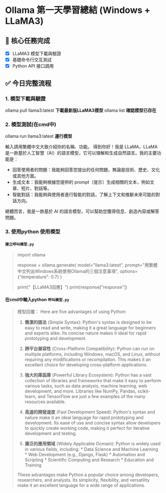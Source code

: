 # Ollama 第一天學習總結 (Windows + LLaMA3)

## 📌 核心任務完成
- [x] LLaMA3 模型下載與驗證
- [x] 基礎命令行交互測試
- [x] Python API 接口調用

## ✅ 今日完整流程

### 1. 模型下載與驗證
ollama pull llama3:latest  **下載最新版LLaMA3模型**
ollama list  **確認模型已存在**

### 2. 模型測試(在cmd中)
ollama run llama3:latest **運行模型**

輸入請用繁體中文大致介紹你的名稱、功能。
得到你好！我是 LLaMA，LLaMA 是一款基於人工智慧（AI）的語言模型，它可以理解和生成自然語言。我的主要功能是：

* 回答使用者的問題：我能夠回答您提出的任何問題，無論是技術、歷史、文化或其他方面。
* 生成文本：我能夠根據您提供的 prompt（提示）生成相關的文本，例如文章、短片、對話等。
* 智能對話：我能夠與使用者進行智能的對話，了解上下文和推斷未來可能的對話方向。

總體而言，我是一款基於 AI 的語言模型，可以幫助您獲得信息、創造內容或解答問題。


### 3. 使用python 使用模型
#### `建立呼叫模型.py`
> import ollama
> 
> response = ollama.generate(
>     model="llama3:latest",
>     prompt="用繁體中文列出Windows系統使用Ollama的三個注意事項",
>     options={"temperature": 0.7}
> )
> 
> print("【LLaMA3回應】")
> print(response["response"])

#### 在cmd中輸入python `呼叫模型.py`
> 模型回覆：
> Here are five advantages of using Python:
> 
> 
> 1. **簡潔的語法** (Simple Syntax): Python's syntax is designed to be easy to read and write, making it a great language for beginners and experts alike. Its concise nature makes it ideal for rapid prototyping and development.
> 
> 2. **跨平台兼容性** (Cross-Platform Compatibility): Python can run on multiple platforms, including Windows, macOS, and Linux, without requiring any modifications or recompilation. This makes it an excellent choice for developing cross-platform applications.
> 
> 3. **強大的庫函庫** (Powerful Library Ecosystem): Python has a vast collection of libraries and frameworks that make it easy to perform various tasks, such as data analysis, machine learning, web development, and more. Libraries like NumPy, Pandas, scikit-learn, and TensorFlow are just a few examples of the many resources available.
> 
> 4. **高速的開發速度** (Fast Development Speed): Python's syntax and nature make it an ideal language for rapid prototyping and development. Its ease of use and concise syntax allow developers to quickly create working code, making it perfect for iterative development and testing.
> 
> 5. **廣泛的應用領域** (Widely Applicable Domain): Python is widely used in various fields, including:
>         * Data Science and Machine Learning
>         * Web Development (e.g., Django, Flask)
>         * Automation and Scripting
>         * Scientific Computing and Research
>         * Education and Training
> 
> These advantages make Python a popular choice among developers, researchers, and analysts. Its simplicity, flexibility, and versatility make it an excellent language for a wide range of applications.
> 